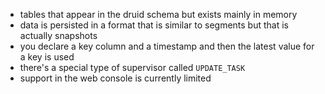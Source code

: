 - tables that appear in the druid schema but exists mainly in memory
- data is persisted in a format that is similar to segments but that is actually snapshots
- you declare a key column and a timestamp and then the latest value for a key is used
- there's a special type of supervisor called `UPDATE_TASK`
- support in the web console is currently limited
